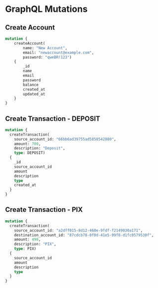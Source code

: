 # GraphQL Mutations

## Create Account
```graphql
mutation {
	createAccount(
		name: "New Account",
		email: "newaccount@example.com",
		password: "qweBR!123")
	{
		_id
		name
		email
		password
		balance
		created_at
		updated_at
	}
}
```

## Create Transaction - DEPOSIT
```graphql
mutation {
  createTransaction(
    source_account_id: "66bb6ad39755ad5858542880",
    amount: 700,
    description: "Deposit",
    type: DEPOSIT)
  {
	_id
    source_account_id
    amount
    description
    type
	created_at
  }
}
```

## Create Transaction - PIX
```graphql
mutation {
  createTransaction(
    source_account_id: "a2dff015-8d12-460e-9fdf-f2149030a171",
    destination_account_id: "87cdcb78-0f0d-41e5-99f8-d1fc0579530f",
    amount: 490,
    description: "PIX",
    type: PIX)
  {
    source_account_id
    amount
    description
    type
  }
}
```
